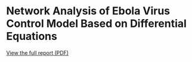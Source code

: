 # Network Analysis of Ebola Virus Control Model Based on Differential Equations

[View the full report (PDF)](./Presentation_file.pdf)
